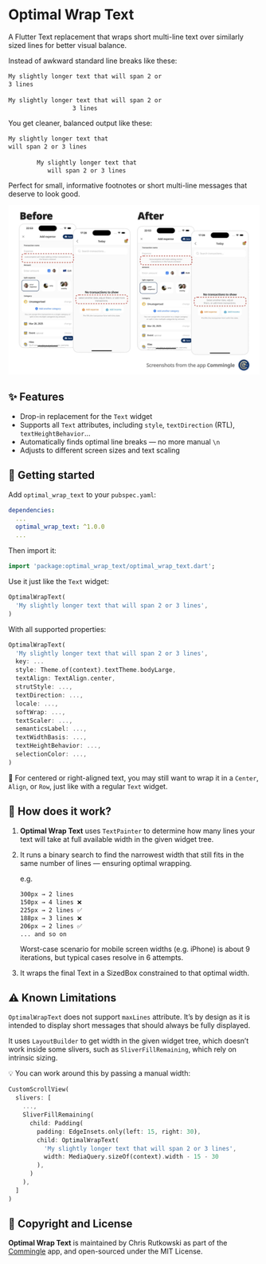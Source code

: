 # Optimal Wrap Text

A Flutter Text replacement that wraps short multi-line text over similarly sized lines for better visual balance.

Instead of awkward standard line breaks like these:

```
My slightly longer text that will span 2 or
3 lines

My slightly longer text that will span 2 or
                  3 lines
```

You get cleaner, balanced output like these:

```
My slightly longer text that 
will span 2 or 3 lines

        My slightly longer text that       
           will span 2 or 3 lines
```

Perfect for small, informative footnotes or short multi-line messages that deserve to look good.

![Before and After Comparison](https://raw.githubusercontent.com/chris-rutkowski/optimal_wrap_text/main/readme_assets/before_after_commingle.jpeg)

## ✨ Features

- Drop-in replacement for the `Text` widget
- Supports all `Text` attributes, including `style`, `textDirection` (RTL), `textHeightBehavior`…
- Automatically finds optimal line breaks — no more manual `\n`
- Adjusts to different screen sizes and text scaling

## 🚀 Getting started

Add `optimal_wrap_text` to your `pubspec.yaml`:

```yaml
dependencies:
  ...
  optimal_wrap_text: ^1.0.0
  ...
```

Then import it:

```dart
import 'package:optimal_wrap_text/optimal_wrap_text.dart';
```

Use it just like the `Text` widget:

```dart
OptimalWrapText(
  'My slightly longer text that will span 2 or 3 lines',
)
```

With all supported properties:

```dart
OptimalWrapText(
  'My slightly longer text that will span 2 or 3 lines',
  key: ...
  style: Theme.of(context).textTheme.bodyLarge,
  textAlign: TextAlign.center,
  strutStyle: ...,
  textDirection: ...,
  locale: ...,
  softWrap: ...,
  textScaler: ...,
  semanticsLabel: ...,
  textWidthBasis: ...,
  textHeightBehavior: ...,
  selectionColor: ...,
)
```

📌 For centered or right-aligned text, you may still want to wrap it in a `Center`, `Align`, or `Row`, just like with a regular `Text` widget.


## 🧠 How does it work?

1. **Optimal Wrap Text** uses `TextPainter` to determine how many lines your text will take at full available width in the given widget tree.

2. It runs a binary search to find the narrowest width that still fits in the same number of lines — ensuring optimal wrapping.

   e.g. 
   ```
   300px → 2 lines
   150px → 4 lines ❌
   225px → 2 lines ✅
   188px → 3 lines ❌
   206px → 2 lines ✅
   ... and so on
   ```

   Worst-case scenario for mobile screen widths (e.g. iPhone) is about 9 iterations, but typical cases resolve in 6 attempts.

3.	It wraps the final Text in a SizedBox constrained to that optimal width.

## ⚠️ Known Limitations

`OptimalWrapText` does not support `maxLines` attribute. It’s by design as it is intended to display short messages that should always be fully displayed.

It uses `LayoutBuilder` to get width in the given widget tree, which doesn’t work inside some slivers, such as `SliverFillRemaining`, which rely on intrinsic sizing.

💡 You can work around this by passing a manual width:

```dart
CustomScrollView(
  slivers: [
    ...,
    SliverFillRemaining(
      child: Padding(
        padding: EdgeInsets.only(left: 15, right: 30),
        child: OptimalWrapText(
          'My slightly longer text that will span 2 or 3 lines',
          width: MediaQuery.sizeOf(context).width - 15 - 30
        ),
      )
    ),
  ]
)
```

## 📄 Copyright and License

**Optimal Wrap Text** is maintained by Chris Rutkowski as part of the [Commingle](https://commingle.app) app, and open-sourced under the MIT License.
